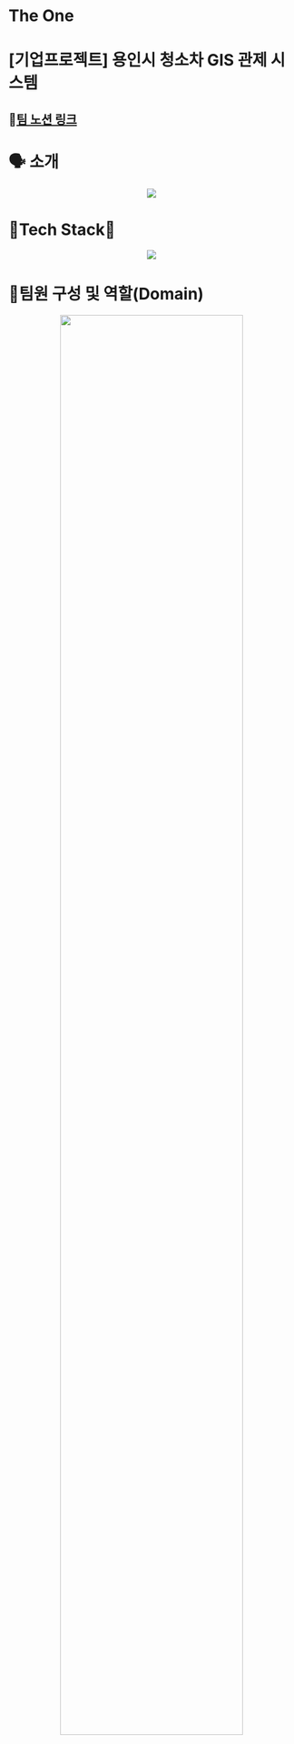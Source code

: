 # The One
<h1>[기업프로젝트] 용인시 청소차 GIS 관제 시스템</h1>

<h2>🌟<a href="https://www.notion.so/GIS-34d83db14bfe40f2bded60436ffbfec4">팀 노션 링크</a></h2>

<h1>🗣 소개</h1>
<div align="center">
  <img src="https://github.com/Sundo-GIS/gis_system/assets/140502553/1a2fbcf3-32cb-495b-91ab-bb275480f76d" />
</div>

<h1>🎉Tech Stack🎉</h1>
<div align="center">
  <img src="https://github.com/Sundo-GIS/gis_system/assets/140502553/118d1899-582b-40ad-8ffb-e34ec1fd5a46" />
</div>

<h1>👶팀원 구성 및 역할(Domain)</h1>
<div align="center">
  <img width="80%" src="https://github.com/Sundo-GIS/gis_system/assets/140502553/43d4ac2e-b5b8-454c-88f1-926e5484cad8" />
</div>
